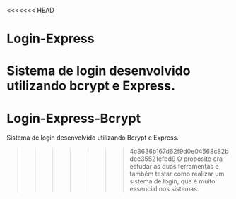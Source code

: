 <<<<<<< HEAD
# Login-Express
Sistema de login desenvolvido utilizando bcrypt e Express. <br/>
=======
# Login-Express-Bcrypt
Sistema de login desenvolvido utilizando Bcrypt e Express. <br/>
>>>>>>> 4c3636b167d62f9d0e04568c82bdee35521efbd9
O propósito era estudar as duas ferramentas e também testar como realizar um sistema de login, que é muito essencial nos sistemas. <br/>

